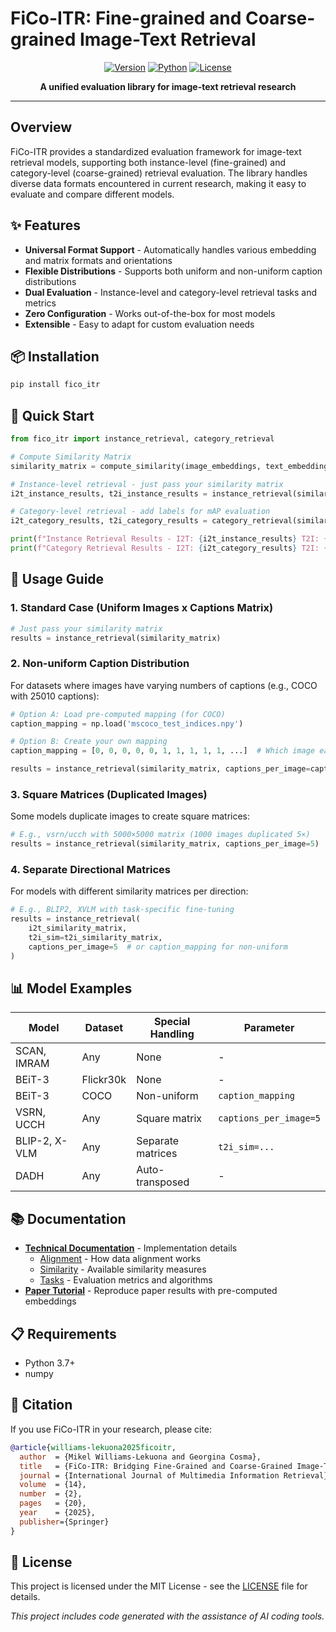 # FiCo-ITR: Fine-grained and Coarse-grained Image-Text Retrieval

<p align="center">
  <a href="https://github.com/MikelWL/FiCo-ITR"><img src="https://img.shields.io/badge/version-1.0.0-blue.svg" alt="Version"></a>
  <a href="https://www.python.org/"><img src="https://img.shields.io/badge/python-3.7+-green.svg" alt="Python"></a>
  <a href="LICENSE"><img src="https://img.shields.io/badge/license-MIT-red.svg" alt="License"></a>
</p>

<p align="center">
  <b>A unified evaluation library for image-text retrieval research</b>
</p>

---

## Overview

FiCo-ITR provides a standardized evaluation framework for image-text retrieval models, supporting both instance-level (fine-grained) and category-level (coarse-grained) retrieval evaluation. The library handles diverse data formats encountered in current research, making it easy to evaluate and compare different models.

## ✨ Features

- **Universal Format Support** - Automatically handles various embedding and matrix formats and orientations
- **Flexible Distributions** - Supports both uniform and non-uniform caption distributions  
- **Dual Evaluation** - Instance-level and category-level retrieval tasks and metrics
- **Zero Configuration** - Works out-of-the-box for most models
- **Extensible** - Easy to adapt for custom evaluation needs

## 📦 Installation

```bash
pip install fico_itr
```

## 🚀 Quick Start

```python
from fico_itr import instance_retrieval, category_retrieval

# Compute Similarity Matrix
similarity_matrix = compute_similarity(image_embeddings, text_embeddings, measure='cosine')

# Instance-level retrieval - just pass your similarity matrix
i2t_instance_results, t2i_instance_results = instance_retrieval(similarity_matrix)

# Category-level retrieval - add labels for mAP evaluation
i2t_category_results, t2i_category_results = category_retrieval(similarity_matrix, labels)

print(f"Instance Retrieval Results - I2T: {i2t_instance_results} T2I: {t2i_instance_results}")
print(f"Category Retrieval Results - I2T: {i2t_category_results} T2I: {t2i_category_results}")
```

## 📖 Usage Guide

### 1. Standard Case (Uniform Images x Captions Matrix)
```python
# Just pass your similarity matrix
results = instance_retrieval(similarity_matrix)
```

### 2. Non-uniform Caption Distribution
For datasets where images have varying numbers of captions (e.g., COCO with 25010 captions):
```python
# Option A: Load pre-computed mapping (for COCO)
caption_mapping = np.load('mscoco_test_indices.npy')

# Option B: Create your own mapping
caption_mapping = [0, 0, 0, 0, 0, 1, 1, 1, 1, 1, ...]  # Which image each caption belongs to

results = instance_retrieval(similarity_matrix, captions_per_image=caption_mapping)
```

### 3. Square Matrices (Duplicated Images)
Some models duplicate images to create square matrices:
```python
# E.g., vsrn/ucch with 5000×5000 matrix (1000 images duplicated 5×)
results = instance_retrieval(similarity_matrix, captions_per_image=5)
```

### 4. Separate Directional Matrices
For models with different similarity matrices per direction:
```python
# E.g., BLIP2, XVLM with task-specific fine-tuning
results = instance_retrieval(
    i2t_similarity_matrix,
    t2i_sim=t2i_similarity_matrix,
    captions_per_image=5  # or caption_mapping for non-uniform
)
```

## 📊 Model Examples

| Model | Dataset | Special Handling | Parameter |
|-------|---------|------------------|-----------|
| SCAN, IMRAM | Any | None | - |
| BEiT-3 | Flickr30k | None | - |
| BEiT-3 | COCO | Non-uniform | `caption_mapping` |
| VSRN, UCCH | Any | Square matrix | `captions_per_image=5` |
| BLIP-2, X-VLM | Any | Separate matrices | `t2i_sim=...` |
| DADH | Any | Auto-transposed | - |

## 📚 Documentation

- [**Technical Documentation**](docs/) - Implementation details
  - [Alignment](docs/alignment.md) - How data alignment works
  - [Similarity](docs/similarity.md) - Available similarity measures  
  - [Tasks](docs/tasks.md) - Evaluation metrics and algorithms
- [**Paper Tutorial**](paper_tutorial/) - Reproduce paper results with pre-computed embeddings

## 📋 Requirements

- Python 3.7+
- numpy

## 📄 Citation

If you use FiCo-ITR in your research, please cite:

```bibtex
@article{williams-lekuona2025ficoitr,
  author  = {Mikel Williams-Lekuona and Georgina Cosma},
  title   = {FiCo-ITR: Bridging Fine-Grained and Coarse-Grained Image-Text Retrieval for Comparative Performance Analysis},
  journal = {International Journal of Multimedia Information Retrieval},
  volume  = {14},
  number  = {2},
  pages   = {20},
  year    = {2025},
  publisher={Springer}
}
```

## 📝 License

This project is licensed under the MIT License - see the [LICENSE](LICENSE) file for details.

*This project includes code generated with the assistance of AI coding tools.*